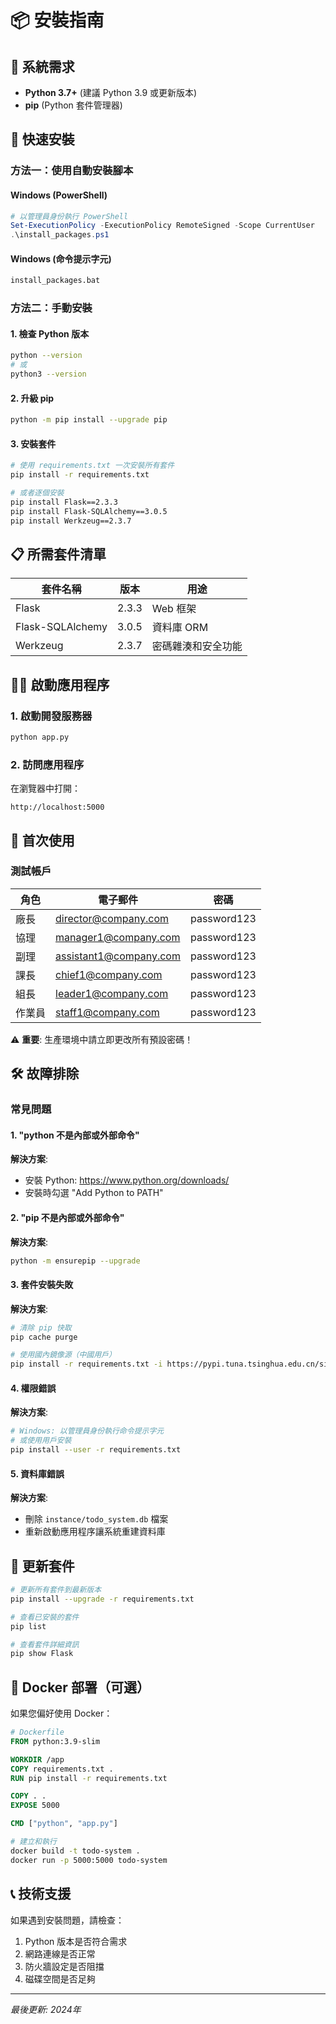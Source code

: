 # 📦 安裝指南

## 🔧 系統需求

- **Python 3.7+** (建議 Python 3.9 或更新版本)
- **pip** (Python 套件管理器)

## 🚀 快速安裝

### 方法一：使用自動安裝腳本

#### Windows (PowerShell)
```powershell
# 以管理員身份執行 PowerShell
Set-ExecutionPolicy -ExecutionPolicy RemoteSigned -Scope CurrentUser
.\install_packages.ps1
```

#### Windows (命令提示字元)
```cmd
install_packages.bat
```

### 方法二：手動安裝

#### 1. 檢查 Python 版本
```bash
python --version
# 或
python3 --version
```

#### 2. 升級 pip
```bash
python -m pip install --upgrade pip
```

#### 3. 安裝套件
```bash
# 使用 requirements.txt 一次安裝所有套件
pip install -r requirements.txt

# 或者逐個安裝
pip install Flask==2.3.3
pip install Flask-SQLAlchemy==3.0.5
pip install Werkzeug==2.3.7
```

## 📋 所需套件清單

| 套件名稱 | 版本 | 用途 |
|----------|------|------|
| Flask | 2.3.3 | Web 框架 |
| Flask-SQLAlchemy | 3.0.5 | 資料庫 ORM |
| Werkzeug | 2.3.7 | 密碼雜湊和安全功能 |

## 🏃‍♂️ 啟動應用程序

### 1. 啟動開發服務器
```bash
python app.py
```

### 2. 訪問應用程序
在瀏覽器中打開：
```
http://localhost:5000
```

## 🔐 首次使用

### 測試帳戶
| 角色 | 電子郵件 | 密碼 |
|------|----------|------|
| 廠長 | director@company.com | password123 |
| 協理 | manager1@company.com | password123 |
| 副理 | assistant1@company.com | password123 |
| 課長 | chief1@company.com | password123 |
| 組長 | leader1@company.com | password123 |
| 作業員 | staff1@company.com | password123 |

⚠️ **重要**: 生產環境中請立即更改所有預設密碼！

## 🛠️ 故障排除

### 常見問題

#### 1. "python 不是內部或外部命令"
**解決方案**: 
- 安裝 Python: https://www.python.org/downloads/
- 安裝時勾選 "Add Python to PATH"

#### 2. "pip 不是內部或外部命令"
**解決方案**:
```bash
python -m ensurepip --upgrade
```

#### 3. 套件安裝失敗
**解決方案**:
```bash
# 清除 pip 快取
pip cache purge

# 使用國內鏡像源（中國用戶）
pip install -r requirements.txt -i https://pypi.tuna.tsinghua.edu.cn/simple/
```

#### 4. 權限錯誤
**解決方案**:
```bash
# Windows: 以管理員身份執行命令提示字元
# 或使用用戶安裝
pip install --user -r requirements.txt
```

#### 5. 資料庫錯誤
**解決方案**:
- 刪除 `instance/todo_system.db` 檔案
- 重新啟動應用程序讓系統重建資料庫

## 🔄 更新套件

```bash
# 更新所有套件到最新版本
pip install --upgrade -r requirements.txt

# 查看已安裝的套件
pip list

# 查看套件詳細資訊
pip show Flask
```

## 🐳 Docker 部署（可選）

如果您偏好使用 Docker：

```dockerfile
# Dockerfile
FROM python:3.9-slim

WORKDIR /app
COPY requirements.txt .
RUN pip install -r requirements.txt

COPY . .
EXPOSE 5000

CMD ["python", "app.py"]
```

```bash
# 建立和執行
docker build -t todo-system .
docker run -p 5000:5000 todo-system
```

## 📞 技術支援

如果遇到安裝問題，請檢查：
1. Python 版本是否符合需求
2. 網路連線是否正常
3. 防火牆設定是否阻擋
4. 磁碟空間是否足夠

---
*最後更新: 2024年*